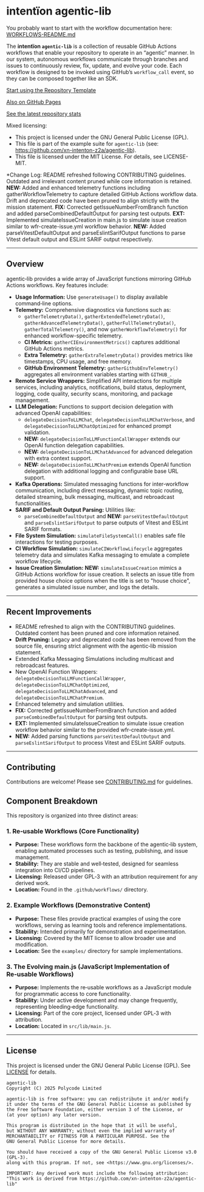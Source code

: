 # intentïon agentic-lib

You probably want to start with the workflow documentation here: [WORKFLOWS-README.md](https://github.com/xn-intenton-z2a/agentic-lib/blob/main/WORKFLOWS-README.md)

The **intentïon `agentic-lib`** is a collection of reusable GitHub Actions workflows that enable your repository to operate in an “agentic” manner. In our system, autonomous workflows communicate through branches and issues to continuously review, fix, update, and evolve your code. Each workflow is designed to be invoked using GitHub’s `workflow_call` event, so they can be composed together like an SDK.

[Start using the Repository Template](https://github.com/xn-intenton-z2a/repository0)

[Also on GitHub Pages](https://xn-intenton-z2a.github.io/agentic-lib/index.html)

[See the latest repository stats](https://xn-intenton-z2a.github.io/agentic-lib/latest.html)

Mixed licensing:
* This project is licensed under the GNU General Public License (GPL).
* This file is part of the example suite for `agentic-lib` (see: https://github.com/xn-intenton-z2a/agentic-lib).
* This file is licensed under the MIT License. For details, see LICENSE-MIT.

*Change Log: README refreshed following CONTRIBUTING guidelines. Outdated and irrelevant content pruned while core information is retained. **NEW:** Added and enhanced telemetry functions including gatherWorkflowTelemetry to capture detailed GitHub Actions workflow data. Drift and deprecated code have been pruned to align strictly with the mission statement. **FIX:** Corrected getIssueNumberFromBranch function and added parseCombinedDefaultOutput for parsing test outputs. **EXT:** Implemented simulateIssueCreation in main.js to simulate issue creation similar to wfr-create-issue.yml workflow behavior. **NEW:** Added parseVitestDefaultOutput and parseEslintSarifOutput functions to parse Vitest default output and ESLint SARIF output respectively.

---

## Overview

agentic‑lib provides a wide array of JavaScript functions mirroring GitHub Actions workflows. Key features include:

- **Usage Information:** Use `generateUsage()` to display available command‑line options.
- **Telemetry:** Comprehensive diagnostics via functions such as:
  - `gatherTelemetryData()`, `gatherExtendedTelemetryData()`, `gatherAdvancedTelemetryData()`, `gatherFullTelemetryData()`, `gatherTotalTelemetry()`, and now `gatherWorkflowTelemetry()` for enhanced workflow-specific telemetry.
  - **CI Metrics:** `gatherCIEnvironmentMetrics()` captures additional GitHub Actions metrics.
  - **Extra Telemetry:** `gatherExtraTelemetryData()` provides metrics like timestamps, CPU usage, and free memory.
  - **GitHub Environment Telemetry:** `gatherGithubEnvTelemetry()` aggregates all environment variables starting with `GITHUB_`.
- **Remote Service Wrappers:** Simplified API interactions for multiple services, including analytics, notifications, build status, deployment, logging, code quality, security scans, monitoring, and package management.
- **LLM Delegation:** Functions to support decision delegation with advanced OpenAI capabilities:
  - `delegateDecisionToLLMChat`, `delegateDecisionToLLMChatVerbose`, and `delegateDecisionToLLMChatOptimized` for enhanced prompt validation.
  - **NEW:** `delegateDecisionToLLMFunctionCallWrapper` extends our OpenAI function delegation capabilities.
  - **NEW:** `delegateDecisionToLLMChatAdvanced` for advanced delegation with extra context support.
  - **NEW:** `delegateDecisionToLLMChatPremium` extends OpenAI function delegation with additional logging and configurable base URL support.
- **Kafka Operations:** Simulated messaging functions for inter‑workflow communication, including direct messaging, dynamic topic routing, detailed streaming, bulk messaging, multicast, and rebroadcast functionalities.
- **SARIF and Default Output Parsing:** Utilities like:
  - `parseCombinedDefaultOutput` and **NEW:** `parseVitestDefaultOutput` and `parseEslintSarifOutput` to parse outputs of Vitest and ESLint SARIF formats.
- **File System Simulation:** `simulateFileSystemCall()` enables safe file interactions for testing purposes.
- **CI Workflow Simulation:** `simulateCIWorkflowLifecycle` aggregates telemetry data and simulates Kafka messaging to emulate a complete workflow lifecycle.
- **Issue Creation Simulation:** **NEW:** `simulateIssueCreation` mimics a GitHub Actions workflow for issue creation. It selects an issue title from provided house choice options when the title is set to "house choice", generates a simulated issue number, and logs the details.

---

## Recent Improvements

- README refreshed to align with the CONTRIBUTING guidelines. Outdated content has been pruned and core information retained.
- **Drift Pruning:** Legacy and deprecated code has been removed from the source file, ensuring strict alignment with the agentic‑lib mission statement.
- Extended Kafka Messaging Simulations including multicast and rebroadcast features.
- New OpenAI Function Wrappers: `delegateDecisionToLLMFunctionCallWrapper`, `delegateDecisionToLLMChatOptimized`, `delegateDecisionToLLMChatAdvanced`, and `delegateDecisionToLLMChatPremium`.
- Enhanced telemetry and simulation utilities.
- **FIX:** Corrected getIssueNumberFromBranch function and added `parseCombinedDefaultOutput` for parsing test outputs.
- **EXT:** Implemented simulateIssueCreation to simulate issue creation workflow behavior similar to the provided wfr-create-issue.yml.
- **NEW:** Added parsing functions `parseVitestDefaultOutput` and `parseEslintSarifOutput` to process Vitest and ESLint SARIF outputs.

---

## Contributing

Contributions are welcome! Please see [CONTRIBUTING.md](CONTRIBUTING.md) for guidelines.

## Component Breakdown

This repository is organized into three distinct areas:

### 1. Re‑usable Workflows (Core Functionality)
- **Purpose:** These workflows form the backbone of the agentic‑lib system, enabling automated processes such as testing, publishing, and issue management.
- **Stability:** They are stable and well‑tested, designed for seamless integration into CI/CD pipelines.
- **Licensing:** Released under GPL‑3 with an attribution requirement for any derived work.
- **Location:** Found in the `.github/workflows/` directory.

### 2. Example Workflows (Demonstrative Content)
- **Purpose:** These files provide practical examples of using the core workflows, serving as learning tools and reference implementations.
- **Stability:** Intended primarily for demonstration and experimentation.
- **Licensing:** Covered by the MIT license to allow broader use and modification.
- **Location:** See the `examples/` directory for sample implementations.

### 3. The Evolving main.js (JavaScript Implementation of Re‑usable Workflows)
- **Purpose:** Implements the re‑usable workflows as a JavaScript module for programmatic access to core functionality.
- **Stability:** Under active development and may change frequently, representing bleeding‑edge functionality.
- **Licensing:** Part of the core project, licensed under GPL‑3 with attribution.
- **Location:** Located in `src/lib/main.js`.

---

## License

This project is licensed under the GNU General Public License (GPL). See [LICENSE](LICENSE) for details.

```
agentic-lib
Copyright (C) 2025 Polycode Limited

agentic-lib is free software: you can redistribute it and/or modify
it under the terms of the GNU General Public License as published by
the Free Software Foundation, either version 3 of the License, or
(at your option) any later version.

This program is distributed in the hope that it will be useful,
but WITHOUT ANY WARRANTY; without even the implied warranty of
MERCHANTABILITY or FITNESS FOR A PARTICULAR PURPOSE. See the
GNU General Public License for more details.

You should have received a copy of the GNU General Public License v3.0 (GPL‑3).
along with this program. If not, see <https://www.gnu.org/licenses/>.

IMPORTANT: Any derived work must include the following attribution:
"This work is derived from https://github.com/xn-intenton-z2a/agentic-lib"
```
